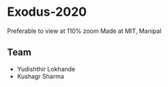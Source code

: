 # Exodus-2020

Preferable to view at 110% zoom
Made at MIT, Manipal

## Team
- Yudishthir Lokhande
- Kushagr Sharma
